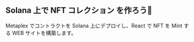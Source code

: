 ## Solana 上で NFT コレクション を作ろう👻

Metaplex でコントラクトを Solana 上にデプロイし、React で NFT を Mint する WEB サイトを構築します。
